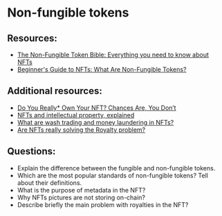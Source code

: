 # Non-fungible tokens

## Resources:

* [The Non-Fungible Token Bible: Everything you need to know about NFTs](https://opensea.io/blog/guides/non-fungible-tokens/)
* [Beginner's Guide to NFTs: What Are Non-Fungible Tokens?](https://decrypt.co/resources/non-fungible-tokens-nfts-explained-guide-learn-blockchain)

## Additional resources:
* [Do You Really* Own Your NFT? Chances Are, You Don’t](https://thedefiant.io/mob-short-squeeze-has-traders-reminiscing-gme-days)
* [NFTs and intellectual property, explained](https://cointelegraph.com/explained/nfts-and-intellectual-property-explained)
* [What are wash trading and money laundering in NFTs?](https://cointelegraph.com/explained/what-are-wash-trading-and-money-laundering-in-nfts)
* [Are NFTs really solving the Royalty problem?](https://medium.com/@neavra/are-nfts-really-solving-the-royalty-problem-75e341310e4d)

## Questions:

* Explain the difference between the fungible and non-fungible tokens.
* Which are the most popular standards of non-fungible tokens? Tell about their definitions. 
* What is the purpose of metadata in the NFT?
* Why NFTs pictures are not storing on-chain? 
* Describe briefly the main problem with royalties in the NFT?
